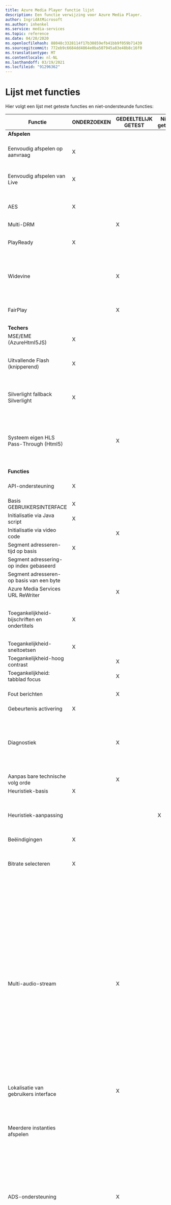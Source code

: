 ```yaml
---
title: Azure Media Player functie lijst
description: Een functie verwijzing voor Azure Media Player.
author: IngridAtMicrosoft
ms.author: inhenkel
ms.service: media-services
ms.topic: reference
ms.date: 04/20/2020
ms.openlocfilehash: 88048c3328114f17b30859efb41bb9f059b71439
ms.sourcegitcommit: 772eb9c6684dd4864e0ba507945a83e48b8c16f0
ms.translationtype: MT
ms.contentlocale: nl-NL
ms.lasthandoff: 03/19/2021
ms.locfileid: "91296362"
---
```

# <a name="feature-list"></a>Lijst met functies #
Hier volgt een lijst met geteste functies en niet-ondersteunde functies:

| Functie | ONDERZOEKEN | GEDEELTELIJK GETEST | Niet getest | NIET-ondersteunde | OPMERKINGEN |
| ------- | ------ | ---------------- | -------- | ----------- | ----- |
| **Afspelen**                                |        |                  |          |             |                                                                                                                      |
| Eenvoudig afspelen op aanvraag                | X      |                  |          |             | Ondersteunt alleen stromen van Azure Media Services                                                                      |
| Eenvoudig afspelen van Live                     | X      |                  |          |             | Ondersteunt alleen stromen van Azure Media Services                                                                      |
| AES                                     | X      |                  |          |             | Ondersteunt Azure Media Services key delivery service                                                                   |
| Multi-DRM                               |        | X                |          |             |                                                                                                                      |
| PlayReady                               | X      |                  |          |             | Ondersteunt Azure Media Services key delivery service                                                                   |
| Widevine                                |        | X                |          |             | Ondersteunt Widevine PSSH-vakken die worden beschreven in het manifest                                                                    |
| FairPlay                                |        | X                |          |             | Ondersteunt Azure Media Services key delivery service                                                                   |
| **Techers**                                   |        |                  |          |             |                                                                                                                      |
| MSE/EME (AzureHtml5JS)                  | X      |                  |          |             |                                                                                                                      |
| Uitvallende Flash (knipperend)                | X      |                  |          |             | Niet alle functies zijn beschikbaar op deze technische mede werker.                                                                         |
| Silverlight fallback Silverlight      | X      |                  |          |             | Niet alle functies zijn beschikbaar op deze technische mede werker.                                                                         |
| Systeem eigen HLS Pass-Through (Html5)         |        | X                |          |             | Niet alle functies zijn beschikbaar voor deze technische technologie vanwege platform beperkingen.                                            |
| **Functies**                                |        |                  |          |             |                                                                                                                      |
| API-ondersteuning                             | X      |                  |          |             | Zie de lijst met bekende problemen                                                                                                |
| Basis GEBRUIKERSINTERFACE                                | X      |                  |          |                                                                                                                                    |
| Initialisatie via Java script       | X      |                  |          |             |                                                                                                                      |
| Initialisatie via video code        |        | X                |          |             |                                                                                                                      |
| Segment adresseren-tijd op basis         | X      |                  |          |             |                                                                                                                      |
| Segment adressering-op index gebaseerd        |        |                  |          | X           |                                                                                                                      |
| Segment adresseren-op basis van een byte         |        |                  |          | X           |                                                                                                                      |
| Azure Media Services URL ReWriter       |        | X                |          |             |                                                                                                                      |
| Toegankelijkheid-bijschriften en ondertitels  | X      |                 |          |             |  WebVTT (op aanvraag), CEA 708 (op aanvraag en live) en IMSC1 (op aanvraag en live)                                                       |
| Toegankelijkheid-sneltoetsen                 | X      |                  |          |             |                                                                                                                      |
| Toegankelijkheid-hoog contrast           |        | X                |          |             |                                                                                                                      |
| Toegankelijkheid: tabblad focus               |        | X                |          |             |                                                                                                                      |
| Fout berichten                         |        | X                |          |             | Fout berichten zijn inconsistent voor techs                                                                         |
| Gebeurtenis activering                        | X      |                  |          |             |                                                                                                                      |
| Diagnostiek                             |        | X                |          |             | Diagnostische gegevens zijn alleen beschikbaar voor de AzureHtml5JS tech en zijn deels beschikbaar op Silverlight. |
| Aanpas bare technische volg orde                 |        | X                |          |             |                                                                                                                      |
| Heuristiek-basis                      | X      |                  |          |             |                                                                                                                      |
| Heuristiek-aanpassing              |        |                  | X        |             | Aanpassing is alleen beschikbaar in de AzureHtml5JS-techniek.                                                          |
| Beëindigingen                         | X      |                  |          |             |                                                                                                                      |
| Bitrate selecteren                          | X      |                  |          |             | Deze API is alleen beschikbaar in de AzureHtml5JS-en flits techniek.                                                    |
| Multi-audio-stream                      |        | X                |          |             | De programmatische audio-switch wordt ondersteund op AzureHtml5JS en in de vorm van technologische hulp, en is beschikbaar via de gebruikers interface selectie op AzureHtml5JS, in de vorm van een beflitsing en systeem eigen Html5 (in Safari).  Voor de meeste platforms zijn dezelfde gegevens van de codec vereist voor het wisselen van audio stromen (dezelfde codec, kanaal, sampling frequentie, enzovoort). |
| Lokalisatie van gebruikers interface                         |        | X                |          |             |                                                                                                                      |
| Meerdere instanties afspelen                 |        |                  |          | X           | Dit scenario kan voor sommige technici worden gebruikt, maar wordt momenteel niet ondersteund en is niet getest. U kunt dit ook doen met behulp van iframes |
| ADS-ondersteuning                             |        | X                |          |             | AMP biedt ondersteuning voor het invoegen van vooraf-mid-en post-roll lineaire advertenties van voor VOD in de AzureHtml5JS Tech |
| Analyse                               |        | X                |          |             | AMP biedt de mogelijkheid om te Luis teren naar analyses en diagnostische gebeurtenissen om te verzenden naar een analyse back-end van uw keuze.  Alle gebeurtenissen en eigenschappen zijn niet beschikbaar in technici vanwege beperkingen van het platform.                                                                            |
| Aangepaste skins                            |        |                  | X        |             | Dit scenario kan worden bereikt door de instelling van de besturings elementen in te stellen op ONWAAR in AMP en uw eigen HTML en CSS te gebruiken.           |
| Zoek balk reinigen                      |        |                  |          | X           |                                                                                                                      |
| Trick-Play                              |        |                  |          | X           |                                                                                                                      |
| Alleen audio                              | X      |                  |          |           | Ondersteund in AzureHtml5JS. Progressief MP3-afspelen kan samen werken met de HTML5-tech als dit door het platform wordt ondersteund.                                                                                                        |
| Alleen video                              | X      |                  |          |           | Ondersteund in AzureHtml5JS.                                                                                                        |
| Presentaties met meerdere Peri Oden               |        |                  |          | X                                                                                                                                  |
| Meerdere camera hoeken                  |        |                  |          | X           |                                                                                                                      |
| Afspeelsnelheid                          |        | X                |          |             | De afspeel snelheid wordt in de meeste scenario's ondersteund, met uitzonde ring van de mobiele situatie als gevolg van een gedeeltelijke bug in Chrome                 |

## <a name="next-steps"></a>Volgende stappen ##
- [Quickstart voor Azure Media Player](azure-media-player-quickstart.md)